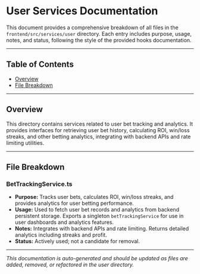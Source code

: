 # User Services Documentation

This document provides a comprehensive breakdown of all files in the `frontend/src/services/user` directory. Each entry includes purpose, usage, notes, and status, following the style of the provided hooks documentation.

---

## Table of Contents

- [Overview](#overview)
- [File Breakdown](#file-breakdown)

---

## Overview

This directory contains services related to user bet tracking and analytics. It provides interfaces for retrieving user bet history, calculating ROI, win/loss streaks, and other betting analytics, integrating with backend APIs and rate limiting utilities.

---

## File Breakdown

### BetTrackingService.ts
- **Purpose:** Tracks user bets, calculates ROI, win/loss streaks, and provides analytics for user betting performance.
- **Usage:** Used to fetch user bet records and analytics from backend persistent storage. Exports a singleton `betTrackingService` for use in user dashboards and analytics features.
- **Notes:** Integrates with backend APIs and rate limiting. Returns detailed analytics including streaks and profit.
- **Status:** Actively used; not a candidate for removal.

---

*This documentation is auto-generated and should be updated as files are added, removed, or refactored in the user directory.*
